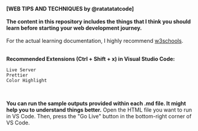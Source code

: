 <b>[WEB TIPS AND TECHNIQUES by @ratatatatcode]</b>
<br><br><b>The content in this repository includes the things that I think you should learn before starting your web development journey.</b>
<br><br>For the actual learning documentation, I highly recommend <a href="https://www.w3schools.com/html/default.asp">w3schools</a>.
<br><br>

<b>Recommended Extensions (Ctrl + Shift + x) in Visual Studio Code:</b>
```
Live Server
Prettier
Color Highlight
```
<br>

<b>You can run the sample outputs provided within each .md file. It might help you to understand things better.</b>
Open the HTML file you want to run in VS Code. Then, press the "Go Live" button in the bottom-right corner of VS Code.

